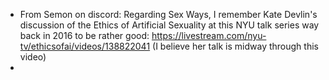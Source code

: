 - From Semon on discord: Regarding Sex Ways, I remember Kate Devlin's discussion of the Ethics of Artificial Sexuality at this NYU talk series way back in 2016 to be rather good: https://livestream.com/nyu-tv/ethicsofai/videos/138822041 (I believe her talk is midway through this video)
- 
